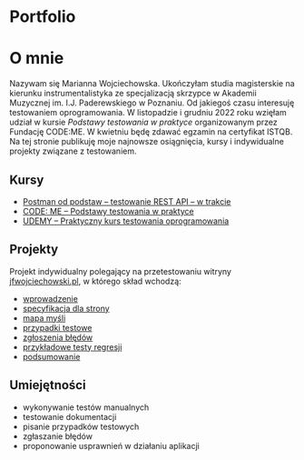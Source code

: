 # 
# Portfolio

# O mnie

Nazywam się Marianna Wojciechowska. Ukończyłam studia magisterskie na kierunku instrumentalistyka ze specjalizacją skrzypce w Akademii Muzycznej im. I.J. Paderewskiego w Poznaniu. Od jakiegoś czasu interesuję testowaniem oprogramowania. W listopadzie i grudniu 2022 roku wzięłam udział w kursie *Podstawy testowania w praktyce* organizowanym przez Fundację CODE:ME. W kwietniu będę zdawać egzamin na certyfikat ISTQB. Na tej stronie publikuję moje najnowsze osiągnięcia, kursy i indywidualne projekty związane z testowaniem. 

## Kursy

 - [Postman od podstaw – testowanie REST API – w trakcie](https://www.udemy.com/course/postman-od-podstaw-testowanie-rest-api/)
 - [CODE: ME – Podstawy testowania w praktyce](https://codeme.pl/)
 - [UDEMY – Praktyczny kurs testowania oprogramowania](https://www.udemy.com/course/praktyczny-kurs-testowania-oprogramowania/)

## Projekty
Projekt indywidualny polegający na przetestowaniu witryny [jfwojciechowski.pl](http://jfwojciechowski.pl/), w którego skład wchodzą:
 - [wprowadzenie](https://drive.google.com/file/d/1J3NSRjJ1ltYxqHETzr2LvilPqi9D1U94/view?usp=sharing)
 - [specyfikacja dla strony](https://drive.google.com/file/d/166kgpAyJAwRA7dTALhOJaSsDwb_t2Rgo/view?usp=sharing)
 - [mapa myśli](https://drive.google.com/file/d/1kNNMQSoNYV1QtIftKB2VSl2ZMO-1ICAJ/view?usp=sharing)
 - [przypadki testowe](https://drive.google.com/file/d/1mQqPZ_S94X-XlBcKpjOyY1kmz0S5I5lm/view?usp=sharing)
 - [zgłoszenia błędów](https://drive.google.com/file/d/1iOP-YJK_-M2-lsLPLKcPXOD9Dx1jsUIv/view?usp=sharing)
 - [przykładowe testy regresji](https://drive.google.com/file/d/1hLpBsJJt-l6jJn-YHbjMnyVSUZv3mA50/view?usp=sharing)
 - [podsumowanie](https://drive.google.com/file/d/1lHBp0W0GVwQ2P4iR43l2Sakua5eDHyya/view?usp=sharing)

## Umiejętności

- wykonywanie testów manualnych  
- testowanie dokumentacji  
- pisanie przypadków testowych  
- zgłaszanie błędów  
- proponowanie usprawnień w działaniu aplikacji  
